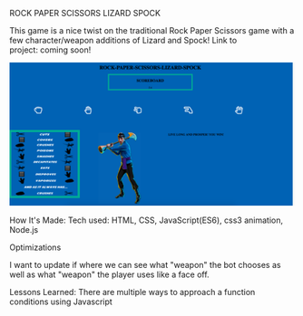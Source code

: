 ROCK PAPER SCISSORS LIZARD SPOCK

This game is a nice twist on the traditional Rock Paper Scissors game with a few character/weapon additions of Lizard and Spock!
Link to project: coming soon!

![alt](rpsls.png)


How It's Made:
Tech used: HTML, CSS, JavaScript(ES6), css3 animation, Node.js

Optimizations

I want to update if where we can see what "weapon" the bot chooses as well as what "weapon" the player uses like a face off.

Lessons Learned:
There are multiple ways to approach a function conditions using Javascript
